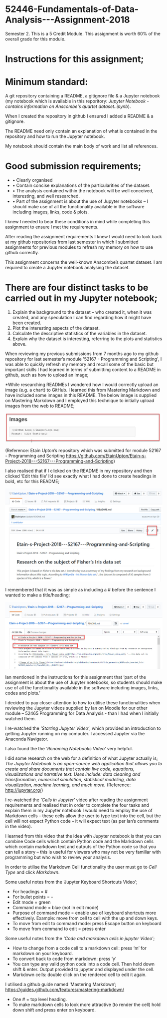 # 52446-Fundamentals-of-Data-Analysis---Assignment-2018
Semester 2. This is a 5 Credit Module. This assignment is worth 60% of the overall grade for this module.

# Instructions for this assignment;

# Minimum standard:
A git repository containing a README, a gitignore file & a Jupyter notebook (my notebook which is available in this reporitory: *Jupyter Notebook - contains information on Anscombe's quartet dataset..ipynb*). 

When I created the repository in github I ensured I added a README & a gitignore.

The README need only contain an explanation of what is contained in the repository and how to run the Jupyter notebook.

My notebook should contain the main body of work and list all references.

# Good submission requirements;
- •	Clearly organised
- •	Contain concise explanations of the particularities of the dataset.
- •	The analysis contained within the notebook will be well conceived, interesting, and well researched.
- •	Part of the assignment is about the use of Jupyter notebooks – I should make use of all the functionality available in the software including images, links, code & plots.

I knew I needed to bear these conditions in mind while completing this assignment to ensure I met the requirements.

After reading the assignment requirements I knew I would need to look back at my github repositories from last semester in which I submitted assignments for previous modules to refresh my memory on how to use github correctly.  

This assignment concerns the well-known Anscombe’s quartet dataset. I am required to create a Jupyter notebook analysing the dataset. 

# There are four distinct tasks to be carried out in my Jupyter notebook;
1.	Explain the background to the dataset – who created it, when it was created, and any speculation I can find regarding how it might have been created.
2.	Plot the interesting aspects of the dataset.
3.	Calculate the descriptive statistics of the variables in the dataset.
4.	Explain why the dataset is interesting, referring to the plots and statistics above. 

When reviewing my previous submissions from 7 months ago to my github repository for last semester’s module '52167 - Programming and Scripting', I was able to quickly refresh my memory and recall some of the basic but important skills I had learned in terms of submitting content to a README in github, such as how to upload an image;

*While researching READMEs I wondered how I would correctly upload an image (e.g. a chart) to GitHub. I learned this from Mastering Markdown and have included some images in this README. The below image is supplied on Mastering Markdown and I employed this technique to initially upload images from the web to README;

![Screenshot](HowToUploadImagesInREADME.jpg)
 
(Reference: Etain Upton’s repository which was submitted for module 52167 - Programming and Scripting https://github.com/EtainUpton/Etain-s-Project-2018---52167---Programming-and-Scripting)

I also realised that if I clicked on the README in my repository and then clicked ‘Edit this file’ I’d see exactly what I had done to create headings in bold, etc for this README;
 
![Screenshot](ScreenshotDisplayingEdit.jpg)

I remembered that it was as simple as including a # before the sentence I wanted to make a title/heading;
 
![Screenshot](EtainsPreviousREADME.jpg)

Ian mentioned in the instructions for this assignment that ‘part of the assignment is about the use of Jupyter notebooks, so students should make use of all the functionality available in the software including images, links, codes and plots.’ 

I decided to pay closer attention to how to utilise these functionalities when reviewing the Jupyter videos supplied by Ian on Moodle for our other module – 52465 Programming for Data Analysis - than I had when I initially watched them.

I	re-watched the *‘Starting Jupyter Video’*, which provided an introduction to getting Jupyter running on my computer. I accessed Jupyter via the Anaconda Navigator.
 
I also found the the	*'Renaming Notebooks Video'* very helpful.

I did some research on the web for a definition of what Jupyter actually is;
*The Jupyter Notebook is an open-source web application that allows you to create and share documents that contain live code, equations, visualizations and narrative text. Uses include: data cleaning and transformation, numerical simulation, statistical modeling, data visualization, machine learning, and much more.* (Reference: http://jupyter.org/)

I re-watched the *'Cells in Jupyter'* video after reading the assignment requirements and realised that in order to complete the four tasks and explain them in my Jupyter notebook I would need to employ the use of Markdown cells – these cells allow the user to type text into the cell, but the cell will not expect Python code – it will expect text (as per Ian’s comments in the video).

I learned from this video that the idea with Jupyter notebook is that you can combine Code cells which contain Python code and the Markdown cells which contain markdown text and outputs of  the Python code so that you can tell a story – this is useful for viewers who may not be very familiar with programming but who wish to review your analysis. 

In order to utilise the Markdown Cell functionality the user must go to *Cell Type* and click *Markdown*. 

Some useful notes from the 'Jupyter Keyboard Shortcuts Video';

- For headings = #
- For bullet points = -
- Edit mode = green
- Command mode = blue (not in edit mode) 
- Purpose of command mode = enable use of keyboard shortcuts more effectively. Example: move from cell to cell with the up and down keys.
- To move from edit to command mode: press Escape button on keyboard
- To move from command to edit = press enter

Some useful notes from the *'Code and markdown cells in jupyter Video'*;
- How to change from a code cell to a markdown cell: press ‘m’ for markdown on your keyboard.
- To convert back to code from markdown: press ‘y’
- You can type any valid python code into a code cell. Then hold down shift & enter. Output provided to jupyter and displayed under the cell.
- Markdown cells: double click on the rendered cell to edit it again.

I utilised a github guide named ‘Mastering Markdown’; https://guides.github.com/features/mastering-markdown/
- One # = top level heading.	
- To make markdown cells to look more attractive (to render the cell) hold down shift and press enter on keyboard.

